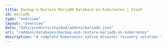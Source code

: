 ```yaml
---
title: Backup & Restore MariaDB Database on Kubernetes | Stash
id: mariadb
type: "overview"
layout: "overview"
data: "data/products/stashed/addons/mariadb.json"
url: "/addons/databases/backup-and-restore-mariadb-on-kubernetes"
description: "A complete Kubernetes native disaster recovery solution for backup and restore MariaDB databases in Kubernetes on various public and private clouds."
---
```

